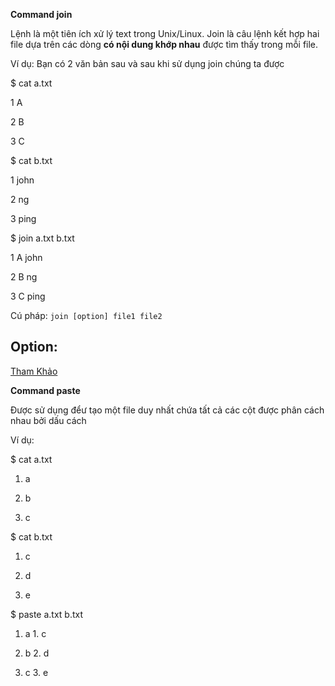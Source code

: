 **Command join**

Lệnh là một tiên ích xử lý text trong Unix/Linux. Join là câu lệnh kết hợp hai file dựa trên các dòng **có nội dung khớp nhau** được tìm thấy trong mỗi file.

Ví dụ: Bạn có 2 văn bản sau và sau khi sử dụng join chúng ta được

$ cat a.txt

1 A

2 B

3 C

$ cat b.txt

1 john

2 ng

3 ping

$ join a.txt b.txt

1 A john

2 B ng

3 C ping


Cú pháp: `join [option] file1 file2`

Option:
- 

[Tham Khảo](https://www.geeksforgeeks.org/join-command-linux/)

**Command paste**

Được sử dụng đểư tạo một file duy nhất chứa tất cả các cột được phân cách nhau bởi dấu cách

Ví dụ:

$ cat a.txt

1. a

2. b

3. c

$ cat b.txt

1. c

2. d

3. e

$ paste a.txt b.txt

1. a 1. c

2. b 2. d

3. c 3. e




